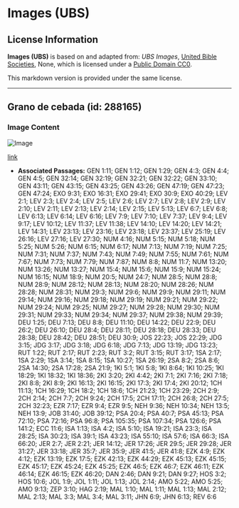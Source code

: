 # Images (UBS)

## License Information

**Images (UBS)** is based on and adapted from: _UBS Images_, [United Bible Societies](https://unitedbiblesocieties.org/), None, which is licensed under a [Public Domain CC0](https://creativecommons.org/public-domain/cc0/).

This markdown version is provided under the same license.



--------------------------------

## Grano de cebada (id: 288165)

### Image Content

![Image](https://cdn.aquifer.bible/aquifer-content/resources/Media/WEB-0056_barley_grain.jpg)

[link](https://cdn.aquifer.bible/aquifer-content/resources/Media/WEB-0056_barley_grain.jpg)

* **Associated Passages:** GEN 1:11; GEN 1:12; GEN 1:29; GEN 4:3; GEN 4:4; GEN 4:5; GEN 32:14; GEN 32:19; GEN 32:21; GEN 32:22; GEN 33:10; GEN 43:11; GEN 43:15; GEN 43:25; GEN 43:26; GEN 47:19; GEN 47:23; GEN 47:24; EXO 9:31; EXO 16:31; EXO 29:41; EXO 30:9; EXO 40:29; LEV 2:1; LEV 2:3; LEV 2:4; LEV 2:5; LEV 2:6; LEV 2:7; LEV 2:8; LEV 2:9; LEV 2:10; LEV 2:11; LEV 2:13; LEV 2:14; LEV 2:15; LEV 5:13; LEV 6:7; LEV 6:8; LEV 6:13; LEV 6:14; LEV 6:16; LEV 7:9; LEV 7:10; LEV 7:37; LEV 9:4; LEV 9:17; LEV 10:12; LEV 11:37; LEV 11:38; LEV 14:10; LEV 14:20; LEV 14:21; LEV 14:31; LEV 23:13; LEV 23:16; LEV 23:18; LEV 23:37; LEV 25:19; LEV 26:16; LEV 27:16; LEV 27:30; NUM 4:16; NUM 5:15; NUM 5:18; NUM 5:25; NUM 5:26; NUM 6:15; NUM 6:17; NUM 7:13; NUM 7:19; NUM 7:25; NUM 7:31; NUM 7:37; NUM 7:43; NUM 7:49; NUM 7:55; NUM 7:61; NUM 7:67; NUM 7:73; NUM 7:79; NUM 7:87; NUM 8:8; NUM 11:7; NUM 13:20; NUM 13:26; NUM 13:27; NUM 15:4; NUM 15:6; NUM 15:9; NUM 15:24; NUM 16:15; NUM 18:9; NUM 20:5; NUM 24:7; NUM 28:5; NUM 28:8; NUM 28:9; NUM 28:12; NUM 28:13; NUM 28:20; NUM 28:26; NUM 28:28; NUM 28:31; NUM 29:3; NUM 29:6; NUM 29:9; NUM 29:11; NUM 29:14; NUM 29:16; NUM 29:18; NUM 29:19; NUM 29:21; NUM 29:22; NUM 29:24; NUM 29:25; NUM 29:27; NUM 29:28; NUM 29:30; NUM 29:31; NUM 29:33; NUM 29:34; NUM 29:37; NUM 29:38; NUM 29:39; DEU 1:25; DEU 7:13; DEU 8:8; DEU 11:10; DEU 14:22; DEU 22:9; DEU 26:2; DEU 26:10; DEU 28:4; DEU 28:11; DEU 28:18; DEU 28:33; DEU 28:38; DEU 28:42; DEU 28:51; DEU 30:9; JOS 22:23; JOS 22:29; JDG 3:15; JDG 3:17; JDG 3:18; JDG 6:18; JDG 7:13; JDG 13:19; JDG 13:23; RUT 1:22; RUT 2:17; RUT 2:23; RUT 3:2; RUT 3:15; RUT 3:17; 1SA 2:17; 1SA 2:29; 1SA 3:14; 1SA 8:15; 1SA 10:27; 1SA 26:19; 2SA 8:2; 2SA 8:6; 2SA 14:30; 2SA 17:28; 2SA 21:9; 1KI 5:1; 1KI 5:8; 1KI 8:64; 1KI 10:25; 1KI 18:29; 1KI 18:32; 1KI 18:36; 2KI 3:20; 2KI 4:42; 2KI 7:1; 2KI 7:16; 2KI 7:18; 2KI 8:8; 2KI 8:9; 2KI 16:13; 2KI 16:15; 2KI 17:3; 2KI 17:4; 2KI 20:12; 1CH 11:13; 1CH 16:29; 1CH 18:2; 1CH 18:6; 1CH 21:23; 1CH 23:29; 2CH 2:9; 2CH 2:14; 2CH 7:7; 2CH 9:24; 2CH 17:5; 2CH 17:11; 2CH 26:8; 2CH 27:5; 2CH 32:23; EZR 7:17; EZR 9:4; EZR 9:5; NEH 9:36; NEH 10:34; NEH 13:5; NEH 13:9; JOB 31:40; JOB 39:12; PSA 20:4; PSA 40:7; PSA 45:13; PSA 72:10; PSA 72:16; PSA 96:8; PSA 105:35; PSA 107:34; PSA 126:6; PSA 141:2; ECC 11:6; ISA 1:13; ISA 4:2; ISA 5:10; ISA 19:21; ISA 23:3; ISA 28:25; ISA 30:23; ISA 39:1; ISA 43:23; ISA 55:10; ISA 57:6; ISA 66:3; ISA 66:20; JER 2:7; JER 2:21; JER 14:12; JER 17:26; JER 29:5; JER 29:28; JER 31:27; JER 33:18; JER 35:7; JER 35:9; JER 41:5; JER 41:8; EZK 4:9; EZK 4:12; EZK 13:19; EZK 17:5; EZK 42:13; EZK 44:29; EZK 45:13; EZK 45:15; EZK 45:17; EZK 45:24; EZK 45:25; EZK 46:5; EZK 46:7; EZK 46:11; EZK 46:14; EZK 46:15; EZK 46:20; DAN 2:46; DAN 9:21; DAN 9:27; HOS 3:2; HOS 10:6; JOL 1:9; JOL 1:11; JOL 1:13; JOL 2:14; AMO 5:22; AMO 5:25; AMO 9:13; ZEP 3:10; HAG 2:19; MAL 1:10; MAL 1:11; MAL 1:13; MAL 2:12; MAL 2:13; MAL 3:3; MAL 3:4; MAL 3:11; JHN 6:9; JHN 6:13; REV 6:6

